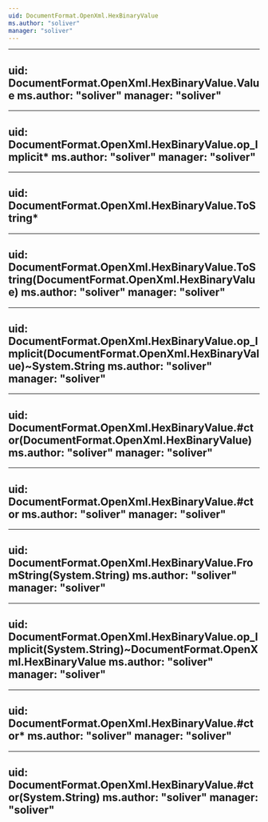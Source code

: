 ```yaml
---
uid: DocumentFormat.OpenXml.HexBinaryValue
ms.author: "soliver"
manager: "soliver"
---
```


---
uid: DocumentFormat.OpenXml.HexBinaryValue.Value
ms.author: "soliver"
manager: "soliver"
---

---
uid: DocumentFormat.OpenXml.HexBinaryValue.op_Implicit*
ms.author: "soliver"
manager: "soliver"
---

---
uid: DocumentFormat.OpenXml.HexBinaryValue.ToString*
---

---
uid: DocumentFormat.OpenXml.HexBinaryValue.ToString(DocumentFormat.OpenXml.HexBinaryValue)
ms.author: "soliver"
manager: "soliver"
---

---
uid: DocumentFormat.OpenXml.HexBinaryValue.op_Implicit(DocumentFormat.OpenXml.HexBinaryValue)~System.String
ms.author: "soliver"
manager: "soliver"
---

---
uid: DocumentFormat.OpenXml.HexBinaryValue.#ctor(DocumentFormat.OpenXml.HexBinaryValue)
ms.author: "soliver"
manager: "soliver"
---

---
uid: DocumentFormat.OpenXml.HexBinaryValue.#ctor
ms.author: "soliver"
manager: "soliver"
---

---
uid: DocumentFormat.OpenXml.HexBinaryValue.FromString(System.String)
ms.author: "soliver"
manager: "soliver"
---

---
uid: DocumentFormat.OpenXml.HexBinaryValue.op_Implicit(System.String)~DocumentFormat.OpenXml.HexBinaryValue
ms.author: "soliver"
manager: "soliver"
---

---
uid: DocumentFormat.OpenXml.HexBinaryValue.#ctor*
ms.author: "soliver"
manager: "soliver"
---

---
uid: DocumentFormat.OpenXml.HexBinaryValue.#ctor(System.String)
ms.author: "soliver"
manager: "soliver"
---
